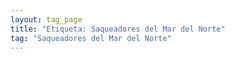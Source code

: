 ```yaml
---
layout: tag_page
title: "Etiqueta: Saqueadores del Mar del Norte"
tag: "Saqueadores del Mar del Norte"
---
```

